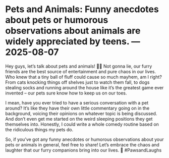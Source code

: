 # Pets and Animals: Funny anecdotes about pets or humorous observations about animals are widely appreciated by teens. — 2025-08-07

Hey guys, let’s talk about pets and animals! 🐶🐱 Not gonna lie, our furry friends are the best source of entertainment and pure chaos in our lives. Who knew that a tiny ball of fluff could cause so much mayhem, am I right? From cats knocking things off shelves just to watch them fall, to dogs stealing socks and running around the house like it’s the greatest game ever invented – our pets sure know how to keep us on our toes.

I mean, have you ever tried to have a serious conversation with a pet around? It’s like they have their own little commentary going on in the background, voicing their opinions on whatever topic is being discussed. And don’t even get me started on the weird sleeping positions they get themselves into. Honestly, I could write a whole comedy routine based on the ridiculous things my pets do.

So, if you’ve got any funny anecdotes or humorous observations about your pets or animals in general, feel free to share! Let’s embrace the chaos and laughter that our furry companions bring into our lives. 🐾 #PawsandLaughs